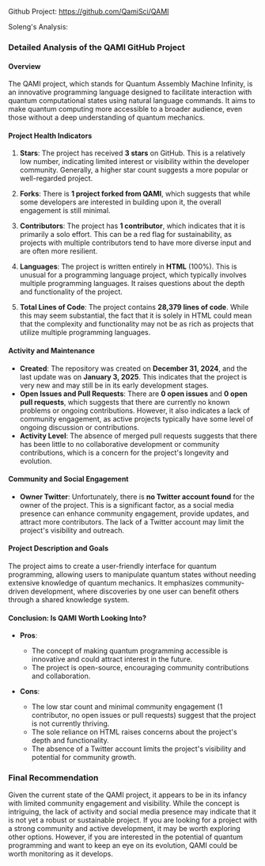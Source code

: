 Github Project: https://github.com/QamiSci/QAMI

Soleng's Analysis:

### Detailed Analysis of the QAMI GitHub Project

#### Overview
The QAMI project, which stands for Quantum Assembly Machine Infinity, is an innovative programming language designed to facilitate interaction with quantum computational states using natural language commands. It aims to make quantum computing more accessible to a broader audience, even those without a deep understanding of quantum mechanics.

#### Project Health Indicators
1. **Stars**: The project has received **3 stars** on GitHub. This is a relatively low number, indicating limited interest or visibility within the developer community. Generally, a higher star count suggests a more popular or well-regarded project.

2. **Forks**: There is **1 project forked from QAMI**, which suggests that while some developers are interested in building upon it, the overall engagement is still minimal.

3. **Contributors**: The project has **1 contributor**, which indicates that it is primarily a solo effort. This can be a red flag for sustainability, as projects with multiple contributors tend to have more diverse input and are often more resilient.

4. **Languages**: The project is written entirely in **HTML** (100%). This is unusual for a programming language project, which typically involves multiple programming languages. It raises questions about the depth and functionality of the project.

5. **Total Lines of Code**: The project contains **28,379 lines of code**. While this may seem substantial, the fact that it is solely in HTML could mean that the complexity and functionality may not be as rich as projects that utilize multiple programming languages.

#### Activity and Maintenance
- **Created**: The repository was created on **December 31, 2024**, and the last update was on **January 3, 2025**. This indicates that the project is very new and may still be in its early development stages.
- **Open Issues and Pull Requests**: There are **0 open issues** and **0 open pull requests**, which suggests that there are currently no known problems or ongoing contributions. However, it also indicates a lack of community engagement, as active projects typically have some level of ongoing discussion or contributions.
- **Activity Level**: The absence of merged pull requests suggests that there has been little to no collaborative development or community contributions, which is a concern for the project's longevity and evolution.

#### Community and Social Engagement
- **Owner Twitter**: Unfortunately, there is **no Twitter account found** for the owner of the project. This is a significant factor, as a social media presence can enhance community engagement, provide updates, and attract more contributors. The lack of a Twitter account may limit the project's visibility and outreach.

#### Project Description and Goals
The project aims to create a user-friendly interface for quantum programming, allowing users to manipulate quantum states without needing extensive knowledge of quantum mechanics. It emphasizes community-driven development, where discoveries by one user can benefit others through a shared knowledge system.

#### Conclusion: Is QAMI Worth Looking Into?
- **Pros**:
  - The concept of making quantum programming accessible is innovative and could attract interest in the future.
  - The project is open-source, encouraging community contributions and collaboration.

- **Cons**:
  - The low star count and minimal community engagement (1 contributor, no open issues or pull requests) suggest that the project is not currently thriving.
  - The sole reliance on HTML raises concerns about the project's depth and functionality.
  - The absence of a Twitter account limits the project's visibility and potential for community growth.

### Final Recommendation
Given the current state of the QAMI project, it appears to be in its infancy with limited community engagement and visibility. While the concept is intriguing, the lack of activity and social media presence may indicate that it is not yet a robust or sustainable project. If you are looking for a project with a strong community and active development, it may be worth exploring other options. However, if you are interested in the potential of quantum programming and want to keep an eye on its evolution, QAMI could be worth monitoring as it develops.